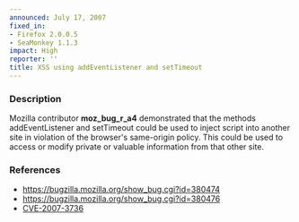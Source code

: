 ```yaml
---
announced: July 17, 2007
fixed_in:
- Firefox 2.0.0.5
- SeaMonkey 1.1.3
impact: High
reporter: ''
title: XSS using addEventListener and setTimeout
---
```


<h3>Description</h3>

<p>Mozilla contributor <strong>moz_bug_r_a4</strong> demonstrated that the methods 
addEventListener and setTimeout could be used to inject script into 
another site in violation of the browser's same-origin policy. This 
could be used to access or modify private or valuable information from 
that other site.</p>

<h3>References</h3>

<ul>
<li><a href="https://bugzilla.mozilla.org/show_bug.cgi?id=380474">
https://bugzilla.mozilla.org/show_bug.cgi?id=380474</a></li>
<li><a href="https://bugzilla.mozilla.org/show_bug.cgi?id=380476">
https://bugzilla.mozilla.org/show_bug.cgi?id=380476</a></li>
<li><a href="http://nvd.nist.gov/nvd.cfm?cvename=CVE-2007-3736">CVE-2007-3736</a></li>
</ul>



